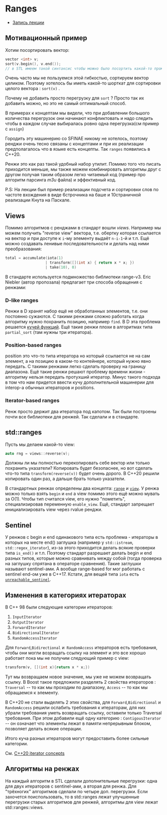 # Ranges

- [Запись лекции](https://youtu.be/l9RHsi9tFtE)

## Мотивационный пример
Хотим посортировать вектор:
```c++
vector <int> v;
sort(v.begin(), v.end());
// в STL имеем такой синтаксис чтобы можно было посортить какой-то промежуток
```
Очень часто мы не пользуемся этой гибкостью, сортируем вектор целиком. Поэтому хотелось бы иметь какой-то шорткат для сортировки целого вектора : ```sort(v)``` .

Почему не добавить просто перегрузку для ```sort``` ?  Просто так их добавить можно, но это не самый оптимальный способ.

В примерах к концептам мы видели, что при добавлении большого количества перегрузок они начинают конфликтовать и надо следить чтобы в каждом случае выбиралась ровно одна перегрузка(см пример с ```assign```)

Городить эту машинерию со SFINAE никому не хотелось, поэтому ренджи очень тесно связаны с концептами и при их реализации предполагалось что в языке есть концепты. Так ```ranges``` появились в C++20.

Ренжи это как раз такой удобный набор утилит. Помимо того что писать приходится меньше, мы также можем комбинировать алгоритмы друг с другом получая таким образом легко читаемый код (пример про алгоритм парсинга *m3u* файла) и эффективный код. 

P.S: На лекции был пример реализации подсчета и сортировки слов по частоте вхождения в виде 6строчника на баше и 10страничной реализации Кнута на Паскале.

## Views
Помимо алгоритмов с ренджами в стандарт вошли *views*. Например мы можем
получить "reverse view" вектора, т.е. обертку которая ссылается на вектор и при
доступе к `i`-му элементу выдаёт `n-i-1`-й и т.п. Ещё можно создавать ленивые
последовательности и делать над ними преобразования:
```c++
total = accumulate(iota(1)
                  | transform([](int x) { return x * x; })
                  | take(10), 0)
```
В стандарте используется подмножество библиотеки range-v3.
Eric Niebler (автор пропозала) предлагает три способа обращения с ренжами:

### D-like ranges
Ренжи в D хранят набор ещё не обработанных элементов, т.е. они постоянно
сужаются. С такими ренжами сложно работать когда алгоритму нужно похранить
позицию, например `find`. В D эта проблема решается [кучей
функций](https://dlang.org/phobos/std_algorithm_searching.html#.findSplit).
Ещё такие ренжи плохи в алгоритмах типа `partial_sort` (там нужны три
итератора).

### Position-based ranges
position это что-то типа итератора но который ссылается не на сам элемент, а на
позицию в каком-то контейнере, который нужно явно передать. С такими ренжами
легко сделать проверку на границу диапазона. Ещё такие ренжи решают проблему
времени жизни - алгоритму нельзя передать протухший итератор. Минус такого
подхода в том что нам придется ввести кучу дополнительной машинерии для
interop-а обычных итераторов и positions.

### Iterator-based ranges
Ренж просто держит два итератора под капотом. Так были построены почти все
библиотеки для ренжей. Так сделали и в стандарте.

## std::ranges
Пусть мы делаем какой-то view:
```c++
auto rng = views::reverse(v);
```
Должны ли мы полностью перекопировать себе вектор или только похранить
указатели? Копировать будет безопаснее, но вот сделать что-то типа
`transform(reverse(v))` будет очень дорого. В C++20 решили копировать один раз,
а дальше брать только указатели.

В стандартных ренжах определены два концепта:
[`range`](https://en.cppreference.com/w/cpp/ranges/range) и
[`view`](https://en.cppreference.com/w/cpp/ranges/view). У ренжа можно только
взять `begin` и `end` а view помимо этого ещё можно мувать за O(1). Чтобы тип
считался view, его нужно "пометить", специализировав переменную `enable_view`.
Ещё, стандарт запрещает инициализировать view через rvalue ренджи.

## Sentinel
У ренжов с begin и end одинакового типа есть проблема - итераторы в которых на
месте end() заглушка (например у `std::istream`, `std::regex_iterator`), из-за
этого приходится делать всякие проверки типа `is_end()` и т.п. Поэтому стандарт
разрешает делать begin и end разных типов, которые можно сравнивать между собой
(тогда проверка на заглушку спрятана в операторе сравнения). Такие заглушки
называют sentinel-ами. А вообще range-based for мог работать с sentinel end-ом
уже в С++17. Кстати, для вещей типа `iota` есть
[`unreachable_sentinel`](https://en.cppreference.com/w/cpp/iterator/unreachable_sentinel_t).

## Изменения в категориях итераторах

В С++ 98 были следующие категории итераторов: 

1. ```InputIterator```
2. ```OutputIterator```
3. ```ForwardIterator```
4. ```BidirectionalIterator```
5. ```RandomAccessIterator```

Для ```Forward```,```Bidirectional``` и``` RandomAccess``` итераторов есть требования, чтобы они могли возращать ссылку на элемент и это все хорошо работает пока мы не получим следующий пример с view:

```c++
transform(v, [](int x){return x * x;})
```

Тут мы возвращаем новое значение, мы уже не можем возвращать ссылку. В Boost такое предложили разделять 2 свойства итераторов : ```Traversal``` -- то как мы проходим по диапазону, ```Access``` -- то как мы обращаемся к элементу.

В С++20 не стали выделять 2 этих свойства, для ```Forward```,```Bidirectional``` и``` RandomAccess``` решили ослабить требования к итераторам, для них убрали требования уметь возвращать ссылку, оставили только Traversal требования. При этом добавили ещё одну категорию : ```ContigousIterator``` -- он означает что элементы лежат в памяти непрерывным блоком, позволяет делать всякие операции.

Итого куча разных итераторов могут предоставить более сильные категории.

См. [C++20 iterator concepts](https://en.cppreference.com/w/cpp/iterator)

## Алгоритмы на ренжах
На каждый алгоритм в STL сделали дополнительные перегрузки: одна для
двух итераторов с sentinel-ами, а вторая для ренжа. Для "трёхногих" алгоритмов
сделали по четыре доп. перегрузки.
Если захочется поиспользовать, то в std::ranges лежат улучшенные перегрузки
старых алгоритмов для ренжей, алгоритмы для view лежат std::ranges::views.


